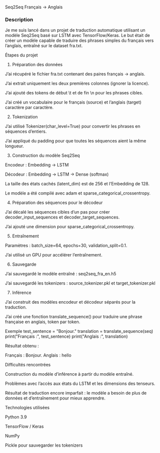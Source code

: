 Seq2Seq Français → Anglais


### Description

Je me suis lancé dans un projet de traduction automatique utilisant un modèle Seq2Seq basé sur LSTM avec TensorFlow/Keras.
Le but était de créer un modèle capable de traduire des phrases simples du français vers l’anglais, entraîné sur le dataset fra.txt.

Étapes du projet
1. Préparation des données

J’ai récupéré le fichier fra.txt contenant des paires français → anglais.

J’ai extrait uniquement les deux premières colonnes (ignorer la licence).

J’ai ajouté des tokens de début \t et de fin \n pour les phrases cibles.

J’ai créé un vocabulaire pour le français (source) et l’anglais (target) caractère par caractère.

2. Tokenization

J’ai utilisé Tokenizer(char_level=True) pour convertir les phrases en séquences d’entiers.

J’ai appliqué du padding pour que toutes les séquences aient la même longueur.

3. Construction du modèle Seq2Seq

Encodeur : Embedding → LSTM

Décodeur : Embedding → LSTM → Dense (softmax)

La taille des états cachés (latent_dim) est de 256 et l’Embedding de 128.

Le modèle a été compilé avec adam et sparse_categorical_crossentropy.

4. Préparation des séquences pour le décodeur

J’ai décalé les séquences cibles d’un pas pour créer decoder_input_sequences et decoder_target_sequences.

J’ai ajouté une dimension pour sparse_categorical_crossentropy.

5. Entraînement

Paramètres : batch_size=64, epochs=30, validation_split=0.1.

J’ai utilisé un GPU pour accélérer l’entraînement.

6. Sauvegarde

J’ai sauvegardé le modèle entraîné : seq2seq_fra_en.h5

J’ai sauvegardé les tokenizers : source_tokenizer.pkl et target_tokenizer.pkl

7. Inférence

J’ai construit des modèles encodeur et décodeur séparés pour la traduction.

J’ai créé une fonction translate_sequence() pour traduire une phrase française en anglais, token par token.

Exemple
test_sentence = "Bonjour."
translation = translate_sequence(seq)
print("Français :", test_sentence)
print("Anglais :", translation)


Résultat obtenu :

Français : Bonjour.
Anglais : hello

Difficultés rencontrées

Construction du modèle d’inférence à partir du modèle entraîné.

Problèmes avec l’accès aux états du LSTM et les dimensions des tenseurs.

Résultat de traduction encore imparfait : le modèle a besoin de plus de données et d’entraînement pour mieux apprendre.

Technologies utilisées

Python 3.9

TensorFlow / Keras

NumPy

Pickle pour sauvegarder les tokenizers
